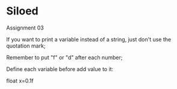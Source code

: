 # Siloed
Assignment 03

If you want to print a variable instead of a string, just don't use the quotation mark;

Remember to put "f" or "d" after each number;

Define each variable before add value to it: 

  float x=0.1f
